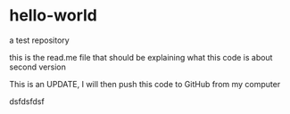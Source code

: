 hello-world
===========

a test repository

this is the read.me file that should be explaining what this code is about
second version




This is an UPDATE, I will then push this code to GitHub from my computer

dsfdsfdsf